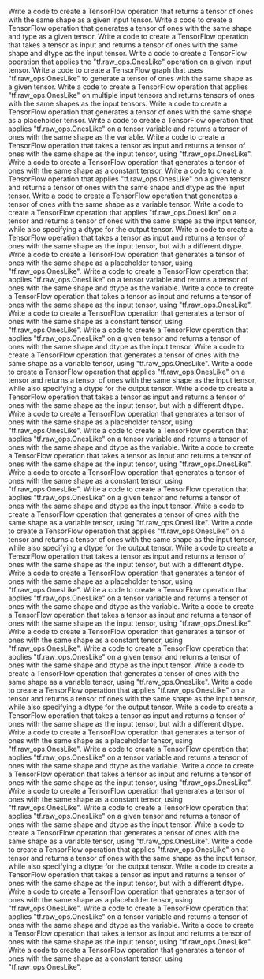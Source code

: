 Write a code to create a TensorFlow operation that returns a tensor of ones with the same shape as a given input tensor.
Write a code to create a TensorFlow operation that generates a tensor of ones with the same shape and type as a given tensor.
Write a code to create a TensorFlow operation that takes a tensor as input and returns a tensor of ones with the same shape and dtype as the input tensor.
Write a code to create a TensorFlow operation that applies the "tf.raw_ops.OnesLike" operation on a given input tensor.
Write a code to create a TensorFlow graph that uses "tf.raw_ops.OnesLike" to generate a tensor of ones with the same shape as a given tensor.
Write a code to create a TensorFlow operation that applies "tf.raw_ops.OnesLike" on multiple input tensors and returns tensors of ones with the same shapes as the input tensors.
Write a code to create a TensorFlow operation that generates a tensor of ones with the same shape as a placeholder tensor.
Write a code to create a TensorFlow operation that applies "tf.raw_ops.OnesLike" on a tensor variable and returns a tensor of ones with the same shape as the variable.
Write a code to create a TensorFlow operation that takes a tensor as input and returns a tensor of ones with the same shape as the input tensor, using "tf.raw_ops.OnesLike".
Write a code to create a TensorFlow operation that generates a tensor of ones with the same shape as a constant tensor.
Write a code to create a TensorFlow operation that applies "tf.raw_ops.OnesLike" on a given tensor and returns a tensor of ones with the same shape and dtype as the input tensor.
Write a code to create a TensorFlow operation that generates a tensor of ones with the same shape as a variable tensor.
Write a code to create a TensorFlow operation that applies "tf.raw_ops.OnesLike" on a tensor and returns a tensor of ones with the same shape as the input tensor, while also specifying a dtype for the output tensor.
Write a code to create a TensorFlow operation that takes a tensor as input and returns a tensor of ones with the same shape as the input tensor, but with a different dtype.
Write a code to create a TensorFlow operation that generates a tensor of ones with the same shape as a placeholder tensor, using "tf.raw_ops.OnesLike".
Write a code to create a TensorFlow operation that applies "tf.raw_ops.OnesLike" on a tensor variable and returns a tensor of ones with the same shape and dtype as the variable.
Write a code to create a TensorFlow operation that takes a tensor as input and returns a tensor of ones with the same shape as the input tensor, using "tf.raw_ops.OnesLike".
Write a code to create a TensorFlow operation that generates a tensor of ones with the same shape as a constant tensor, using "tf.raw_ops.OnesLike".
Write a code to create a TensorFlow operation that applies "tf.raw_ops.OnesLike" on a given tensor and returns a tensor of ones with the same shape and dtype as the input tensor.
Write a code to create a TensorFlow operation that generates a tensor of ones with the same shape as a variable tensor, using "tf.raw_ops.OnesLike".
Write a code to create a TensorFlow operation that applies "tf.raw_ops.OnesLike" on a tensor and returns a tensor of ones with the same shape as the input tensor, while also specifying a dtype for the output tensor.
Write a code to create a TensorFlow operation that takes a tensor as input and returns a tensor of ones with the same shape as the input tensor, but with a different dtype.
Write a code to create a TensorFlow operation that generates a tensor of ones with the same shape as a placeholder tensor, using "tf.raw_ops.OnesLike".
Write a code to create a TensorFlow operation that applies "tf.raw_ops.OnesLike" on a tensor variable and returns a tensor of ones with the same shape and dtype as the variable.
Write a code to create a TensorFlow operation that takes a tensor as input and returns a tensor of ones with the same shape as the input tensor, using "tf.raw_ops.OnesLike".
Write a code to create a TensorFlow operation that generates a tensor of ones with the same shape as a constant tensor, using "tf.raw_ops.OnesLike".
Write a code to create a TensorFlow operation that applies "tf.raw_ops.OnesLike" on a given tensor and returns a tensor of ones with the same shape and dtype as the input tensor.
Write a code to create a TensorFlow operation that generates a tensor of ones with the same shape as a variable tensor, using "tf.raw_ops.OnesLike".
Write a code to create a TensorFlow operation that applies "tf.raw_ops.OnesLike" on a tensor and returns a tensor of ones with the same shape as the input tensor, while also specifying a dtype for the output tensor.
Write a code to create a TensorFlow operation that takes a tensor as input and returns a tensor of ones with the same shape as the input tensor, but with a different dtype.
Write a code to create a TensorFlow operation that generates a tensor of ones with the same shape as a placeholder tensor, using "tf.raw_ops.OnesLike".
Write a code to create a TensorFlow operation that applies "tf.raw_ops.OnesLike" on a tensor variable and returns a tensor of ones with the same shape and dtype as the variable.
Write a code to create a TensorFlow operation that takes a tensor as input and returns a tensor of ones with the same shape as the input tensor, using "tf.raw_ops.OnesLike".
Write a code to create a TensorFlow operation that generates a tensor of ones with the same shape as a constant tensor, using "tf.raw_ops.OnesLike".
Write a code to create a TensorFlow operation that applies "tf.raw_ops.OnesLike" on a given tensor and returns a tensor of ones with the same shape and dtype as the input tensor.
Write a code to create a TensorFlow operation that generates a tensor of ones with the same shape as a variable tensor, using "tf.raw_ops.OnesLike".
Write a code to create a TensorFlow operation that applies "tf.raw_ops.OnesLike" on a tensor and returns a tensor of ones with the same shape as the input tensor, while also specifying a dtype for the output tensor.
Write a code to create a TensorFlow operation that takes a tensor as input and returns a tensor of ones with the same shape as the input tensor, but with a different dtype.
Write a code to create a TensorFlow operation that generates a tensor of ones with the same shape as a placeholder tensor, using "tf.raw_ops.OnesLike".
Write a code to create a TensorFlow operation that applies "tf.raw_ops.OnesLike" on a tensor variable and returns a tensor of ones with the same shape and dtype as the variable.
Write a code to create a TensorFlow operation that takes a tensor as input and returns a tensor of ones with the same shape as the input tensor, using "tf.raw_ops.OnesLike".
Write a code to create a TensorFlow operation that generates a tensor of ones with the same shape as a constant tensor, using "tf.raw_ops.OnesLike".
Write a code to create a TensorFlow operation that applies "tf.raw_ops.OnesLike" on a given tensor and returns a tensor of ones with the same shape and dtype as the input tensor.
Write a code to create a TensorFlow operation that generates a tensor of ones with the same shape as a variable tensor, using "tf.raw_ops.OnesLike".
Write a code to create a TensorFlow operation that applies "tf.raw_ops.OnesLike" on a tensor and returns a tensor of ones with the same shape as the input tensor, while also specifying a dtype for the output tensor.
Write a code to create a TensorFlow operation that takes a tensor as input and returns a tensor of ones with the same shape as the input tensor, but with a different dtype.
Write a code to create a TensorFlow operation that generates a tensor of ones with the same shape as a placeholder tensor, using "tf.raw_ops.OnesLike".
Write a code to create a TensorFlow operation that applies "tf.raw_ops.OnesLike" on a tensor variable and returns a tensor of ones with the same shape and dtype as the variable.
Write a code to create a TensorFlow operation that takes a tensor as input and returns a tensor of ones with the same shape as the input tensor, using "tf.raw_ops.OnesLike".
Write a code to create a TensorFlow operation that generates a tensor of ones with the same shape as a constant tensor, using "tf.raw_ops.OnesLike".